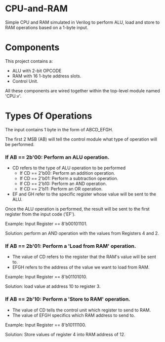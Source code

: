 # CPU-and-RAM
Simple CPU and RAM simulated in Verilog to perform ALU, load and store to RAM operations based on a 1-byte input.

# Components
  This project contains a:
  * ALU with 2-bit OPCODE
  * RAM with 16 1-byte address slots.
  * Control Unit.
    
All these components are wired together within the top-level module named 'CPU.v'.    
# Types Of Operations

The input contains 1 byte in the form of ABCD_EFGH.

The first 2 MSB (AB) will tell the control module what type of operation will be performed.
### If AB == 2b'00: Perform an ALU operation.
  * CD refers to the type of ALU operation to be performed
    * If CD == 2'b00: Perform an addition operation.
    * If CD == 2'b01: Perform a subtraction operation.
    * If CD == 2'b10: Perform an AND operation.
    * If CD == 2'b11: Perform an OR operation.
  * EF and GH refer to the specific register whose value will be sent to the ALU.
    
  Once the ALU operation is performed, the result will be sent to the first register from the input code ('EF').
    
  Example: Input Register == 8'b00101101.
  
  Solution: perform an AND operation with the values from Registers 4 and 2.
    
### If AB == 2b'01: Perform a 'Load from RAM' operation.
  * The value of CD refers to the register that the RAM's value will be sent to.
  * EFGH refers to the address of the value we want to load from RAM.

  Example: Input Register == 8'b01101010.

  Solution: load value at address 10 to register 3.
    
### If AB == 2b'10: Perform a 'Store to RAM' operation.
  * The value of CD tells the control unit which register to send to RAM.
  * The value of EFGH specifics which RAM address to send to.

  Example: Input Register == 8'b10111100.

  Solution: Store values of register 4 into RAM address of 12.


